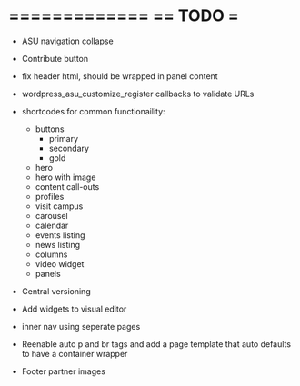 =============
== TODO     =
=============

- ASU navigation collapse
- Contribute button
- fix header html, should be wrapped in panel content
- wordpress_asu_customize_register callbacks to validate URLs
- shortcodes for common functionaility:
  - buttons
    - primary
    - secondary
    - gold
  - hero
  - hero with image
  - content call-outs
  - profiles
  - visit campus
  - carousel
  - calendar
  - events listing
  - news listing
  - columns
  - video widget
  - panels
- Central versioning
- Add widgets to visual editor
- inner nav using seperate pages

- Reenable auto p and br tags and add a page template that auto defaults to have a container wrapper


- Footer partner images

